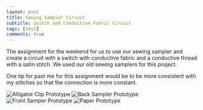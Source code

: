 ```yaml
---
layout: post
title: Sewing Sampler Circuit
subtitle: Switch and Conductive Fabric Circuit
tags: [test]
comments: true
---
```


The assignment for the weekend for us to use our sewing sampler and create a circuit with a switch with conductive fabric and a conductive thread with a satin stitch. We used our old sewing samplers for this project. 

One tip for past me for this assignment would be to be more consistent with my stitches so that the connection is more constant. 


![Alligator Clip Prototype](https://paulharshbarger.github.io/img/alligatorclips-circuit.jpeg)
![Back Sampler Prototype](https://paulharshbarger.github.io/img/back-sampler.jpeg)
![Front Samper Prototype](https://paulharshbarger.github.io/img/front-sampler.jpeg)
![Paper Prototype](https://paulharshbarger.github.io/img/paperproto1.jpeg)
